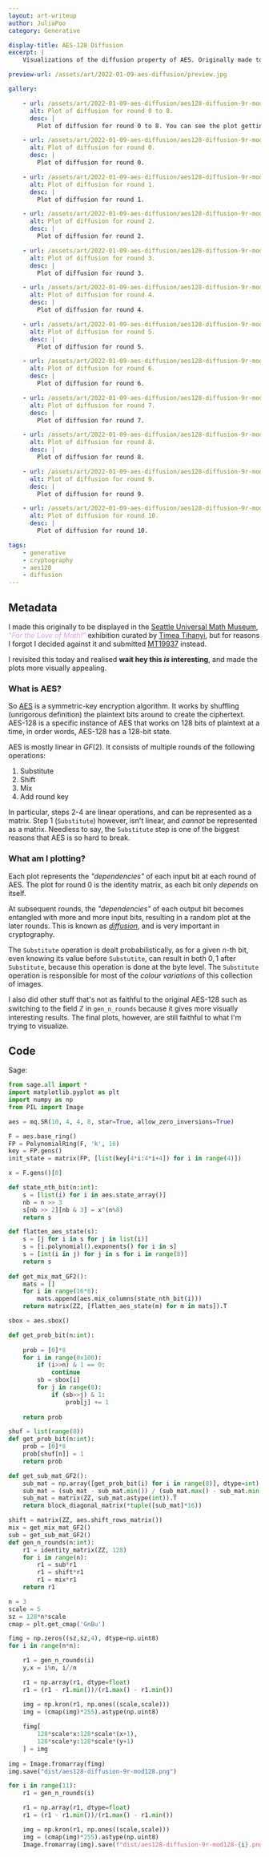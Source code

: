 ```yaml
---
layout: art-writeup
author: JuliaPoo
category: Generative

display-title: AES-128 Diffusion
excerpt: |
    Visualizations of the diffusion property of AES. Originally made to be displayed at the Seattle Universal Math Museum "For the Love of Math!" exhibition.

preview-url: /assets/art/2022-01-09-aes-diffusion/preview.jpg

gallery:

    - url: /assets/art/2022-01-09-aes-diffusion/aes128-diffusion-9r-mod128.png
      alt: Plot of diffusion for round 0 to 8.
      desc: |
        Plot of diffusion for round 0 to 8. You can see the plot getting more and more random as the number of rounds increase.

    - url: /assets/art/2022-01-09-aes-diffusion/aes128-diffusion-9r-mod128-0.png
      alt: Plot of diffusion for round 0.
      desc: |
        Plot of diffusion for round 0.

    - url: /assets/art/2022-01-09-aes-diffusion/aes128-diffusion-9r-mod128-1.png
      alt: Plot of diffusion for round 1.
      desc: |
        Plot of diffusion for round 1.

    - url: /assets/art/2022-01-09-aes-diffusion/aes128-diffusion-9r-mod128-2.png
      alt: Plot of diffusion for round 2.
      desc: |
        Plot of diffusion for round 2.

    - url: /assets/art/2022-01-09-aes-diffusion/aes128-diffusion-9r-mod128-3.png
      alt: Plot of diffusion for round 3.
      desc: |
        Plot of diffusion for round 3.

    - url: /assets/art/2022-01-09-aes-diffusion/aes128-diffusion-9r-mod128-4.png
      alt: Plot of diffusion for round 4.
      desc: |
        Plot of diffusion for round 4.

    - url: /assets/art/2022-01-09-aes-diffusion/aes128-diffusion-9r-mod128-5.png
      alt: Plot of diffusion for round 5.
      desc: |
        Plot of diffusion for round 5.

    - url: /assets/art/2022-01-09-aes-diffusion/aes128-diffusion-9r-mod128-6.png
      alt: Plot of diffusion for round 6.
      desc: |
        Plot of diffusion for round 6.

    - url: /assets/art/2022-01-09-aes-diffusion/aes128-diffusion-9r-mod128-7.png
      alt: Plot of diffusion for round 7.
      desc: |
        Plot of diffusion for round 7.

    - url: /assets/art/2022-01-09-aes-diffusion/aes128-diffusion-9r-mod128-8.png
      alt: Plot of diffusion for round 8.
      desc: |
        Plot of diffusion for round 8.

    - url: /assets/art/2022-01-09-aes-diffusion/aes128-diffusion-9r-mod128-9.png
      alt: Plot of diffusion for round 9.
      desc: |
        Plot of diffusion for round 9.

    - url: /assets/art/2022-01-09-aes-diffusion/aes128-diffusion-9r-mod128-10.png
      alt: Plot of diffusion for round 10.
      desc: |
        Plot of diffusion for round 10.

tags:
    - generative
    - cryptography
    - aes128
    - diffusion
---
```


## Metadata

I made this originally to be displayed in the [Seattle Universal Math Museum](https://seattlemathmuseum.org/), <span style="color:plum">_"For the Love of Math!"_</span> exhibition curated by [Timea Tihanyi](https://www.timeatihanyi.com/), but for reasons I forgot I decided against it and submitted [MT19937](/art/2021-08-26-mt.html) instead.

I revisited this today and realised **wait hey this _is_ interesting**, and made the plots more visually appealing.

### What is AES?

So [AES](https://en.wikipedia.org/wiki/Advanced_Encryption_Standard) is a symmetric-key encryption algorithm. It works by shuffling (unrigorous definition) the plaintext bits around to create the ciphertext. AES-128 is a specific instance of AES that works on $128$ bits of plaintext at a time, in order words, AES-128 has a 128-bit state.

AES is mostly linear in $GF(2)$. It consists of multiple rounds of the following operations:

1. Substitute
2. Shift
3. Mix
4. Add round key

In particular, steps 2-4 are linear operations, and can be represented as a matrix. Step 1 (`Substitute`) however, isn't linear, and _cannot_ be represented as a matrix. Needless to say, the `Substitute` step is one of the biggest reasons that AES is so hard to break.

### What am I plotting?

Each plot represents the _"dependencies"_ of each input bit at each round of AES. The plot for round 0 is the identity matrix, as each bit only _depends_ on itself.

At subsequent rounds, the _"dependencies"_ of each output bit becomes entangled with more and more input bits, resulting in a random plot at the later rounds. This is known as [_diffusion_](https://en.wikipedia.org/wiki/Confusion_and_diffusion), and is very important in cryptography.

The `Substitute` operation is dealt probabilistically, as for a given $n$-th bit, even knowing its value before `Substutite`, can result in both $0,1$ after `Substitute`, because this operation is done at the byte level. The `Substitute` operation is responsible for most of the _colour variations_ of this collection of images.

I also did other stuff that's not as faithful to the original AES-128 such as switching to the field $\mathbb{Z}$ in `gen_n_rounds` because it gives more visually interesting results. The final plots, however, are still faithful to what I'm trying to visualize.

## Code

Sage:

```python
from sage.all import *
import matplotlib.pyplot as plt
import numpy as np
from PIL import Image

aes = mq.SR(10, 4, 4, 8, star=True, allow_zero_inversions=True)

F = aes.base_ring()
FP = PolynomialRing(F, 'k', 16)
key = FP.gens()
init_state = matrix(FP, [list(key[4*i:4*i+4]) for i in range(4)])

x = F.gens()[0]

def state_nth_bit(n:int):
    s = [list(i) for i in aes.state_array()]
    nb = n >> 3
    s[nb >> 2][nb & 3] = x^(n%8)
    return s

def flatten_aes_state(s):
    s = [j for i in s for j in list(i)]
    s = [i.polynomial().exponents() for i in s]
    s = [int(i in j) for j in s for i in range(8)]
    return s
    
def get_mix_mat_GF2():
    mats = []
    for i in range(16*8):
        mats.append(aes.mix_columns(state_nth_bit(i)))
    return matrix(ZZ, [flatten_aes_state(m) for m in mats]).T

sbox = aes.sbox()

def get_prob_bit(n:int):
    
    prob = [0]*8
    for i in range(0x100):
        if (i>>n) & 1 == 0:
            continue
        sb = sbox[i]
        for j in range(8):
            if (sb>>j) & 1:
                prob[j] += 1
                
    return prob

shuf = list(range(8))
def get_prob_bit(n:int):
    prob = [0]*8
    prob[shuf[n]] = 1
    return prob

def get_sub_mat_GF2():
    sub_mat = np.array([get_prob_bit(i) for i in range(8)], dtype=int)
    sub_mat = (sub_mat - sub_mat.min()) / (sub_mat.max() - sub_mat.min())
    sub_mat = matrix(ZZ, sub_mat.astype(int)).T
    return block_diagonal_matrix(*tuple([sub_mat]*16))

shift = matrix(ZZ, aes.shift_rows_matrix())
mix = get_mix_mat_GF2()
sub = get_sub_mat_GF2()
def gen_n_rounds(n:int):
    r1 = identity_matrix(ZZ, 128)
    for i in range(n):
        r1 = sub*r1
        r1 = shift*r1
        r1 = mix*r1
    return r1

n = 3
scale = 5
sz = 128*n*scale
cmap = plt.get_cmap('GnBu')

fimg = np.zeros((sz,sz,4), dtype=np.uint8)
for i in range(n*n):

    r1 = gen_n_rounds(i)
    y,x = i%n, i//n

    r1 = np.array(r1, dtype=float)
    r1 = (r1 - r1.min())/(r1.max() - r1.min())

    img = np.kron(r1, np.ones((scale,scale)))
    img = (cmap(img)*255).astype(np.uint8)
    
    fimg[
        128*scale*x:128*scale*(x+1),
        128*scale*y:128*scale*(y+1)
    ] = img
    
img = Image.fromarray(fimg)
img.save("dist/aes128-diffusion-9r-mod128.png")

for i in range(11):
    r1 = gen_n_rounds(i)

    r1 = np.array(r1, dtype=float)
    r1 = (r1 - r1.min())/(r1.max() - r1.min())

    img = np.kron(r1, np.ones((scale,scale)))
    img = (cmap(img)*255).astype(np.uint8)
    Image.fromarray(img).save(f"dist/aes128-diffusion-9r-mod128-{i}.png")
```